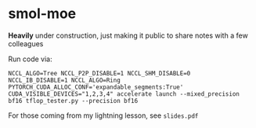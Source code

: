 # smol-moe

**Heavily** under construction, just making it public to share notes with a few colleagues 

Run code via:
```
NCCL_ALGO=Tree NCCL_P2P_DISABLE=1 NCCL_SHM_DISABLE=0  NCCL_IB_DISABLE=1 NCCL_ALGO=Ring  PYTORCH_CUDA_ALLOC_CONF='expandable_segments:True' CUDA_VISIBLE_DEVICES="1,2,3,4" accelerate launch --mixed_precision bf16 tflop_tester.py --precision bf16
```

For those coming from my lightning lesson, see `slides.pdf`
